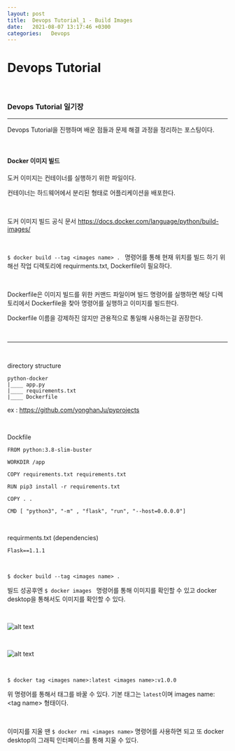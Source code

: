 ```yaml
---
layout: post
title:  Devops Tutorial_1 - Build Images
date:   2021-08-07 13:17:46 +0300
categories:   Devops
---
```

# Devops Tutorial

<br>

### Devops Tutorial 일기장
---
Devops Tutorial을 진행하며 배운 점들과 문제 해결 과정을 정리하는 포스팅이다. 

<br>

#### Docker 이미지 빌드

도커 이미지는 컨테이너를 실행하기 위한 파일이다. 

컨테이너는 하드웨어에서 분리된 형태로 어플리케이션을 배포한다.

<br>

도커 이미지 빌드 공식 문서
https://docs.docker.com/language/python/build-images/

<br>

``` $ docker build --tag <images name> .  ``` 명령어를 통해 현재 위치를 빌드 하기 위해선 작업 디렉토리에 requirments.txt, Dockerfile이 필요하다.

<br>

Dockerfile은 이미지 빌드를 위한 커맨드 파일이며 빌드 명령어를 실행하면 해당 디렉토리에서 Dockerfile을 찾아 명령어를 실행하고 이미지를 빌드한다.

Dockerfile 이름을 강제하진 않지만 관용적으로 통일해 사용하는걸 권장한다.

<br>

---

<br>

directory structure

```
python-docker
|____ app.py
|____ requirements.txt
|____ Dockerfile
```

ex : https://github.com/yonghanJu/pyprojects

<br>

Dockfile
```
FROM python:3.8-slim-buster

WORKDIR /app

COPY requirements.txt requirements.txt

RUN pip3 install -r requirements.txt

COPY . .

CMD [ "python3", "-m" , "flask", "run", "--host=0.0.0.0"]
```

<br>

requirments.txt (dependencies)

``` Flask==1.1.1 ```

<br>

``` $ docker build --tag <images name> .  ```

빌드 성공후엔 ```$ docker images ``` 명령어를 통해 이미지를 확인할 수 있고 docker desktop을 통해서도 이미지를 확인할 수 있다.

<br>

![alt text](/public/img/devops_1_1.png)

<br>

![alt text](/public/img/devops_1.png)

<br>

``` $ docker tag <images name>:latest <images name>:v1.0.0 ```

위 명령어를 통해서 태그를 바꿀 수 있다. 기본 태그는 ```latest```이며 images name:\<tag name> 형태이다.

<br>

이미지를 지울 땐 ``` $ docker rmi <images name> ``` 명령어를 사용하면 되고 또 docker desktop의 그래픽 인터페이스를 통해 지울 수 있다.
